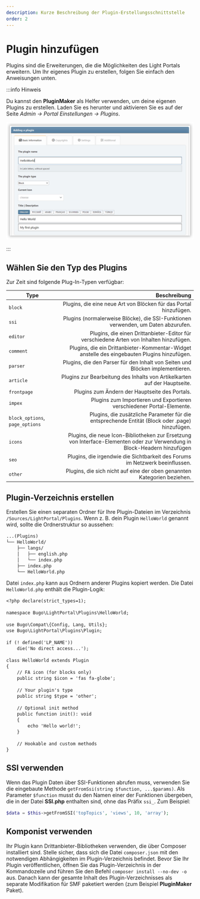 ```yaml
---
description: Kurze Beschreibung der Plugin-Erstellungsschnittstelle
order: 2
---
```


# Plugin hinzufügen

Plugins sind die Erweiterungen, die die Möglichkeiten des Light Portals erweitern. Um Ihr eigenes Plugin zu erstellen, folgen Sie einfach den Anweisungen unten.

:::info Hinweis

Du kannst den **PluginMaker** als Helfer verwenden, um deine eigenen Plugins zu erstellen. Laden Sie es herunter und aktivieren Sie es auf der Seite _Admin -> Portal Einstellungen -> Plugins_.

![Create a new plugin with PluginMaker](create_plugin.png)

:::

## Wählen Sie den Typ des Plugins

Zur Zeit sind folgende Plug-In-Typen verfügbar:

| Type                            |                                                                                                                                       Beschreibung |
| ------------------------------- | -------------------------------------------------------------------------------------------------------------------------------------------------: |
| `block`                         |                                                                  Plugins, die eine neue Art von Blöcken für das Portal hinzufügen. |
| `ssi`                           |                               Plugins (normalerweise Blöcke), die SSI-Funktionen verwenden, um Daten abzurufen. |
| `editor`                        |                                            Plugins, die einen Drittanbieter-Editor für verschiedene Arten von Inhalten hinzufügen. |
| `comment`                       |                                       Plugins, die ein Drittanbieter-Kommentar-Widget anstelle des eingebauten Plugins hinzufügen. |
| `parser`                        |                                                      Plugins, die den Parser für den Inhalt von Seiten und Blöcken implementieren. |
| `article`                       |                                                          Plugins zur Bearbeitung des Inhalts von Artikelkarten auf der Hauptseite. |
| `frontpage`                     |                                                                                     Plugins zum Ändern der Hauptseite des Portals. |
| `impex`                         |                                                             Plugins zum Importieren und Exportieren verschiedener Portal-Elemente. |
| `block_options`, `page_options` | Plugins, die zusätzliche Parameter für die entsprechende Entität (Block oder .page) hinzufügen. |
| `icons`                         |                          Plugins, die neue Icon-Bibliotheken zur Ersetzung von Interface-Elementen oder zur Verwendung in Block-Headern hinzufügen |
| `seo`                           |                                                       Plugins, die irgendwie die Sichtbarkeit des Forums im Netzwerk beeinflussen. |
| `other`                         |                                                           Plugins, die sich nicht auf eine der oben genannten Kategorien beziehen. |

## Plugin-Verzeichnis erstellen

Erstellen Sie einen separaten Ordner für Ihre Plugin-Dateien im Verzeichnis `/Sources/LightPortal/Plugins`. Wenn z. B. dein Plugin `HelloWorld` genannt wird, sollte die Ordnerstruktur so aussehen:

```
...(Plugins)
└── HelloWorld/
    ├── langs/
    │   ├── english.php
    │   └── index.php
    ├── index.php
    └── HelloWorld.php
```

Datei `index.php` kann aus Ordnern anderer Plugins kopiert werden. Die Datei `HelloWorld.php` enthält die Plugin-Logik:

```php:line-numbers {17}
<?php declare(strict_types=1);

namespace Bugo\LightPortal\Plugins\HelloWorld;

use Bugo\Compat\{Config, Lang, Utils};
use Bugo\LightPortal\Plugins\Plugin;

if (! defined('LP_NAME'))
    die('No direct access...');

class HelloWorld extends Plugin
{
    // FA icon (for blocks only)
    public string $icon = 'fas fa-globe';

    // Your plugin's type
    public string $type = 'other';

    // Optional init method
    public function init(): void
    {
        echo 'Hello world!';
    }

    // Hookable and custom methods
}

```

## SSI verwenden

Wenn das Plugin Daten über SSI-Funktionen abrufen muss, verwenden Sie die eingebaute Methode `getFromSsi(string $function, ...$params)`. Als Parameter `$function` musst du den Namen einer der Funktionen übergeben, die in der Datei **SSI.php** enthalten sind, ohne das Präfix `ssi_`. Zum Beispiel:

```php
$data = $this->getFromSSI('topTopics', 'views', 10, 'array');
```

## Komponist verwenden

Ihr Plugin kann Drittanbieter-Bibliotheken verwenden, die über Composer installiert sind. Stelle sicher, dass sich die Datei `composer.json` mit den notwendigen Abhängigkeiten im Plugin-Verzeichnis befindet. Bevor Sie Ihr Plugin veröffentlichen, öffnen Sie das Plugin-Verzeichnis in der Kommandozeile und führen Sie den Befehl `composer install --no-dev -o` aus. Danach kann der gesamte Inhalt des Plugin-Verzeichnisses als separate Modifikation für SMF paketiert werden (zum Beispiel **PluginMaker** Paket).
